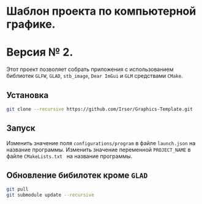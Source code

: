 # Шаблон проекта по компьютерной графике. 
# Версия № 2.

Этот проект позволяет собрать приложения с использованием библиотек ```GLFW```, ```GLAD```, ```stb_image```, ```Dear ImGui``` и ```GLM``` средствами ```CMake```.

## Установка

```bash
git clone --recursive https://github.com/Irsor/Graphics-Template.git
```

## Запуск

Изменить значение поля ```configurations/program``` в файле ```launch.json``` на название программы.
Изменить значение переменной ```PROJECT_NAME``` в файле ```CMakeLists.txt ``` на название программы.

## Обновление бибилотек кроме ```GLAD```

```bash
git pull
git submodule update --recursive
```
